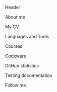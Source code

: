 Header

About me

My CV

Languages and Tools

Courses

Codewars

GitHub statistics

Testing documentation

Follow me